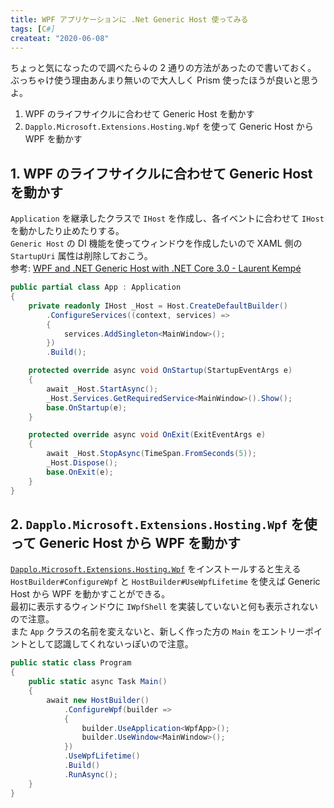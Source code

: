 ```yaml
---
title: WPF アプリケーションに .Net Generic Host 使ってみる
tags: [C#]
createat: "2020-06-08"
---
```


ちょっと気になったので調べたら↓の 2 通りの方法があったので書いておく。  
ぶっちゃけ使う理由あんまり無いので大人しく Prism 使ったほうが良いと思うよ。  

1. WPF のライフサイクルに合わせて Generic Host を動かす
2. `Dapplo.Microsoft.Extensions.Hosting.Wpf` を使って Generic Host から WPF を動かす

## 1. WPF のライフサイクルに合わせて Generic Host を動かす

`Application` を継承したクラスで `IHost` を作成し、各イベントに合わせて `IHost` を動かしたり止めたりする。  
`Generic Host` の DI 機能を使ってウィンドウを作成したいので XAML 側の `StartupUri` 属性は削除しておこう。  
参考: [WPF and .NET Generic Host with .NET Core 3.0 - Laurent Kempé](https://laurentkempe.com/2019/09/03/WPF-and-dotnet-Generic-Host-with-dotnet-Core-3-0/)  

```cs
public partial class App : Application
{
    private readonly IHost _Host = Host.CreateDefaultBuilder()
        .ConfigureServices((context, services) =>
        {
            services.AddSingleton<MainWindow>();
        })
        .Build();

    protected override async void OnStartup(StartupEventArgs e)
    {
        await _Host.StartAsync();
        _Host.Services.GetRequiredService<MainWindow>().Show();
        base.OnStartup(e);
    }

    protected override async void OnExit(ExitEventArgs e)
    {
        await _Host.StopAsync(TimeSpan.FromSeconds(5));
        _Host.Dispose();
        base.OnExit(e);
    }
}
```

## 2. `Dapplo.Microsoft.Extensions.Hosting.Wpf` を使って Generic Host から WPF を動かす

[`Dapplo.Microsoft.Extensions.Hosting.Wpf`](https://github.com/dapplo/Dapplo.Microsoft.Extensions.Hosting) をインストールすると生える `HostBuilder#ConfigureWpf` と `HostBuilder#UseWpfLifetime` を使えば Generic Host から WPF を動かすことができる。  
最初に表示するウィンドウに `IWpfShell` を実装していないと何も表示されないので注意。  
また `App` クラスの名前を変えないと、新しく作った方の `Main` をエントリーポイントとして認識してくれないっぽいので注意。  

```cs
public static class Program
{
    public static async Task Main()
    {
        await new HostBuilder()
            .ConfigureWpf(builder =>
            {
                builder.UseApplication<WpfApp>();
                builder.UseWindow<MainWindow>();
            })
            .UseWpfLifetime()
            .Build()
            .RunAsync();
    }
}
```
